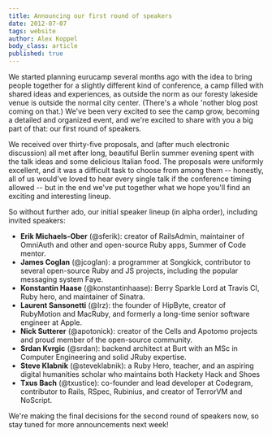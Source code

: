 ```yaml
---
title: Announcing our first round of speakers
date: 2012-07-07
tags: website
author: Alex Koppel
body_class: article
published: true
---
```


We started planning eurucamp several months ago with the idea to bring people together for a slightly different kind of conference, a camp filled with shared ideas and experiences, as outside the norm as our foresty lakeside venue is outside the normal city center.  (There's a whole 'nother blog post coming on that.)   We've been very excited to see the camp grow, becoming a detailed and organized event, and we're excited to share with you a big part of that: our first round of speakers.

We received over thirty-five proposals, and (after much electronic discussion) all met after long, beautiful Berlin summer evening spent with the talk ideas and some delicious Italian food.   The proposals were uniformly excellent, and it was a difficult task to choose from among them -- honestly, all of us would've loved to hear every single talk if the conference timing allowed -- but in the end we've put together what we hope you'll find an exciting and interesting lineup.

So without further ado, our initial speaker lineup (in alpha order), including invited speakers:

* **Erik Michaels-Ober** (@sferik): creator of RailsAdmin, maintainer of OmniAuth and other and open-source Ruby apps, Summer of Code mentor.
* **James Coglan** (@jcoglan): a programmer at Songkick, contributor to several open-source Ruby and JS projects, including the popular messaging system Faye.
* **Konstantin Haase** (@konstantinhaase): Berry Sparkle Lord at Travis CI, Ruby hero, and maintainer of Sinatra.
* **Laurent Sansonetti** (@lrz): the founder of HipByte, creator of RubyMotion and MacRuby, and formerly a long-time senior software engineer at Apple.
* **Nick Sutterer** (@apotonick): creator of the Cells and Apotomo projects and proud member of the open-source community.
* **Srdan Kvrgic** (@srdan): backend architect at Burt with an MSc in Computer Engineering and solid JRuby expertise.
* **Steve Klabnik** (@steveklabnik): a Ruby Hero, teacher, and an aspiring digital humanities scholar who maintains both Hackety Hack and Shoes
* **Txus Bach** (@txustice): co-founder and lead developer at Codegram, contributor to Rails, RSpec, Rubinius, and creator of TerrorVM and NoScript.

We're making the final decisions for the second round of speakers now, so stay tuned for more announcements next week!

